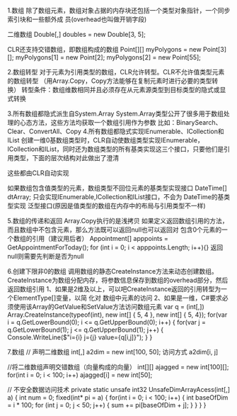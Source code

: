 1.数组
除了数组元素，数组对象占据的内存块还包括一个类型对象指针，一个同步索引块和一些额外成
员(overhead也叫做开销字段)

二维数组
Double[,] doubles = new Double[3, 5];

CLR还支持交错数组，即数组构成的数组
Point[][] myPolygons = new Point[3][];
myPolygons[1] = new Point[2];
myPolygons[2] = new Point[55];

2.数组转型
对于元素为引用类型的数组，CLR允许转型。CLR不允许值类型元素的数组转型
（用Array.Copy，Copy方法能够在复制元素时进行必要的类型转换）
转型条件：数组维数相同并且必须存在从元素源类型到目标类型的隐式或显式转换

3.所有数组都隐式派生自System.Array
System.Array类型公开了很多用于数组处理的心态方法，这些方法均获取一个数组引用作为参数
比如：BinarySearch、Clear、ConvertAll、Copy
4.所有数组都隐式实现IEnumerable、ICollection和IList
创建一维0基数组类型时，CLR自动使数组类型实现IEnumerable<T>，ICollection<T>和IList<T>，同时还为数组类型的所有基类实现这三个接口，只要他们是引用类型，下面的层次结构对此做出了澄清

这些都由CLR自动实现

如果数组包含值类型的元素，数组类型不回位元素的基类型实现接口
DateTime[] dtArray;
只会实现IEnumerable<DateTime>,ICollection<DateTime>和IList<DateTime>接口，不会为
DateTime的基类型实现 泛型接口(原因是值类型的数组在内存中的布局与引用类型不一样)

5.数组的传递和返回
Array.Copy执行的是浅拷贝
如果定义返回数组引用的方法，而且数组中不包含元素，那么方法既可以返回null也可以返回对
包含0个元素的一个数组的引用（建议用后者）
Appointment[] apppoints = GetAppointmentForToday();
for (int i = 0; i < apppoints.Length; i++){}
返回null则需要先判断是否为null

6.创建下限非0的数组
调用数组的静态CreateInstance方法来动态创建数组。
CreateInstance为数组分配内存，将参数信息保存到数组的overhead部分，然后返回数组引用
1、如果是2维及以上，可以吧CreateInstance返回的引用转型为一个ElementType[]变量，以简
化对	数组中元素的访问
2、如果是一维，C#要求必须使用该Array的GetValue和SetValue方法访问数组元素
var q = (int[,]) Array.CreateInstance(typeof(int), new int[] { 5, 4 }, new int[] { 5, 4});
            for(var i = q.GetLowerBound(0); i <= q.GetUpperBound(0); i++)
            {
                for(var j = q.GetLowerBound(1); j <= q.GetUpperBound(1); j++)
                {
                    Console.WriteLine($"i={i} j={j} value={q[i,j]}");
                }
            }

7.数组
// 声明二维数组
int[,] a2dim =  new int[100, 50];
访问方式  a2dim[i, j]

//将二维数组声明交错数组（向量构成的向量）
int[][] ajagged = new int[100][];
for(int i = 0; i < 100; i++)
ajagged[i] = new int[50];

// 不安全数据访问技术
private static unsafe int32 UnsafeDimArrayAcess(int[,] a) {
int num = 0;
fixed(int* pi = a) {
for(int i = 0; i < 100; i++) {
int baseOfDim = i * 100;
for (int j = 0; j < 50; j++) {
sum += pi[baseOfDim + j];
}
}
}
}
